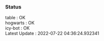 ### Status


table : OK  
hogwarts : OK  
icy-bot : OK  
Latest Update : 2022-07-22 04:36:24.932341
